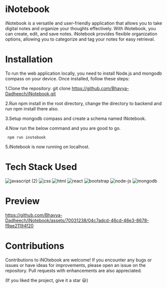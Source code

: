 # iNotebook

iNotebook is a versatile and user-friendly application that allows you to take digital notes and organize your thoughts effectively. With iNotebook, you can create, edit, and save notes. iNotebook provides flexible organization options, allowing you to categorize and tag your notes for easy retrieval.

# Installation

To run the web application locally, you need to install Node.js and mongodb compass on your device. Once installed, follow these steps:
 
 1.Clone the repository: git clone https://github.com/Bhavya-Dadheech/iNotebook.git
 
 2.Run npm install in the root directory, change the directory to backend and run npm install there also.
 
 3.Setup mongodb compass and create a schema named INotebook.
    
 4.Now run the below command and you are good to go.
     
     npm run inotebook

 5.iNotebook is now running on localhost.

# Tech Stack Used

![javascript (2)](https://github.com/Bhavya-Dadheech/TextUtils/assets/70031238/378bd702-6ff9-4479-b7cd-c5ad79200408)
![css](https://github.com/Bhavya-Dadheech/TextUtils/assets/70031238/e78dc152-9a55-41fb-8fcb-c2686fdbb39b)
![html](https://github.com/Bhavya-Dadheech/TextUtils/assets/70031238/427b56e8-8be5-46c5-bbab-1e23e4d4cda0)
![react](https://github.com/Bhavya-Dadheech/TextUtils/assets/70031238/43149fb8-6449-4403-940e-ce62b7c38d14)
![bootstrap](https://github.com/Bhavya-Dadheech/TextUtils/assets/70031238/b0e3f3df-e857-498a-ad96-5625aff042f7)
![node-js](https://github.com/Bhavya-Dadheech/iNotebook/assets/70031238/bf653eb8-6a4d-4870-9f8d-0279e65c5c25)
![mongodb](https://github.com/Bhavya-Dadheech/iNotebook/assets/70031238/ea0f7b5c-d540-45a5-bacf-d7d09cc789ba)

# Preview
https://github.com/Bhavya-Dadheech/iNotebook/assets/70031238/04c7adcd-46cd-46e3-8678-f9ae21194f20

# Contributions

Contributions to iNOtebook are welcome! If you encounter any bugs or issues or have ideas for improvements, please open an issue on the repository. Pull requests with enhancements are also appreciated.

(If you liked the project, give it a star 😃)


